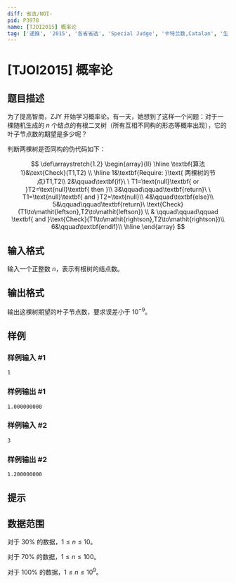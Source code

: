 ```yaml
---
diff: 省选/NOI-
pid: P3978
name: [TJOI2015] 概率论
tag: ['递推', '2015', '各省省选', 'Special Judge', '卡特兰数,Catalan', '生成函数,GF', '期望', '天津']
---
```

# [TJOI2015] 概率论
## 题目描述

为了提高智商，ZJY 开始学习概率论。有一天，她想到了这样一个问题：对于一棵随机生成的 $n$ 个结点的有根二叉树（所有互相不同构的形态等概率出现），它的叶子节点数的期望是多少呢？

判断两棵树是否同构的伪代码如下：

$$
\def\arraystretch{1.2}
    \begin{array}{ll}
    \hline
    \textbf{算法 1}&\text{Check}(T1,T2) \\
    \hline
    1&\textbf{Require: }\text{ 两棵树的节点}T1,T2\\
    2&\qquad\textbf{if}\ \ T1=\text{null}\textbf{ or }T2=\text{null}\textbf{ then }\\
    3&\qquad\qquad\textbf{return}\ \ T1=\text{null}\textbf{ and }T2=\text{null}\\
    4&\qquad\textbf{else}\\
    5&\qquad\qquad\textbf{return}\ \text{Check}(T1\to\mathit{leftson},T2\to\mathit{leftson}) \\ 
    & \qquad\qquad\qquad \textbf{ and }\text{Check}(T1\to\mathit{rightson},T2\to\mathit{rightson})\\
    6&\qquad\textbf{endif}\\
    \hline
    \end{array} 
    $$


## 输入格式

输入一个正整数 $n$，表示有根树的结点数。

## 输出格式

输出这棵树期望的叶子节点数，要求误差小于 $10^{-9}$。

## 样例

### 样例输入 #1
```
1
```
### 样例输出 #1
```
1.000000000
```
### 样例输入 #2
```
3
```
### 样例输出 #2
```
1.200000000
```
## 提示

## 数据范围

对于 $30\%$ 的数据，$1 \le n \le 10$。

对于 $70\%$ 的数据，$1 \le n \le 100$。

对于 $100\%$ 的数据，$1 \le n \le 10^9$。
